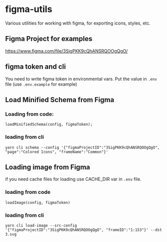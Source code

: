 # figma-utils
Various utilities for working with figma, for exporting icons, styles, etc.
## Figma Project for examples

https://www.figma.com/file/3SigPKK9cQhANSRQOOgQgO/

## figma token and cli
You need to write figma token in environmental vars. Put the value in `.env` file 
(use `.env.example` for example)

## Load Minified Schema from Figma

### Loading from code:

`
loadMinifiedSchema(config, figmaToken);
`

### loading from cli

`
yarn cli schema --config '{"figmaProjectID":"3SigPKK9cQhANSRQOOgQgO", "page":"Colored Icons", "frameName":"Common"}'
`
## Loading image from Figma

if you need cache files for loading use CACHE_DIR var in `.env` file.
### loading from code

`loadImage(config, figmaToken)`

### loading from cli
`
yarn cli load-image --src-config '{"figmaProjectID":"3SigPKK9cQhANSRQOOgQgO", "frameID":"1:153"}' --dst 3.svg
`